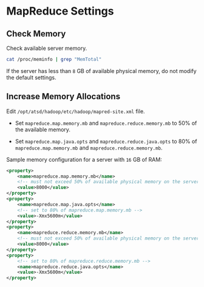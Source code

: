 # MapReduce Settings

## Check Memory

Check available server memory.

```sh
cat /proc/meminfo | grep "MemTotal"
```

If the server has less than `8` GB of available physical memory, do not modify the default settings.

## Increase Memory Allocations

Edit `/opt/atsd/hadoop/etc/hadoop/mapred-site.xml` file.

* Set `mapreduce.map.memory.mb` and `mapreduce.reduce.memory.mb` to 50% of the available memory.

* Set `mapreduce.map.java.opts` and `mapreduce.reduce.java.opts` to 80% of `mapreduce.map.memory.mb` and `mapreduce.reduce.memory.mb`.

Sample memory configuration for a server with `16` GB of RAM:

```xml
<property>
    <name>mapreduce.map.memory.mb</name>
    <!-- must not exceed 50% of available physical memory on the server -->
    <value>8000</value>
</property>
<property>
    <name>mapreduce.map.java.opts</name>
    <!-- set to 80% of mapreduce.map.memory.mb -->
    <value>-Xmx5600m</value>
</property>
<property>
    <name>mapreduce.reduce.memory.mb</name>
    <!-- must not exceed 50% of available physical memory on the server -->
    <value>8000</value>
</property>
<property>
    <!-- set to 80% of mapreduce.reduce.memory.mb -->
    <name>mapreduce.reduce.java.opts</name>
    <value>-Xmx5600m</value>
</property>
```
